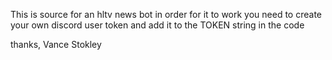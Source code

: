 This is source for an hltv news bot in order for it to work you need to create your own discord user token and add it to the TOKEN string in the code

thanks,
Vance Stokley
